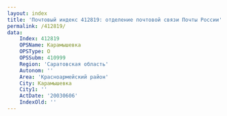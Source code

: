 ```yaml
---
layout: index
title: 'Почтовый индекс 412819: отделение почтовой связи Почты России'
permalink: /412819/
data:
    Index: 412819
    OPSName: Карамышевка
    OPSType: О
    OPSSubm: 410999
    Region: 'Саратовская область'
    Autonom: ''
    Area: 'Красноармейский район'
    City: Карамышевка
    City1: ''
    ActDate: '20030606'
    IndexOld: ''
---
```

